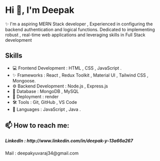 <h1 >Hi 👋, I'm Deepak</h1>

 ✨ I'm a aspiring MERN Stack developer , Experienced in configuring the backend authentication and logical functions. Dedicated to implementing robust , real-time web applications and leveraging skills in Full Stack development


<h2> Skills </h2>


- 💻 Frontend Development : HTML , CSS ,  JavaScript .
- ✨ Frameworks :  React , Redux Toolkit , Material UI , Tailwind CSS , Mongoose.
- ⚙️ Backend Development :  Node.js , Express.js
- 💾 Database : MongoDB ,  MySQL
- 📡 Deployment : render
- 🛠️ Tools : Git, GitHub , VS Code
- 📗 Languages : JavaScript , Java .


<h2> 📫 How to reach me:</h2>  
         <h5> LinkedIn : http://www.linkedin.com/in/deepak-y-13a66a267 </h5>
         Mail :  deepakyuvaraj34@gmail.com





